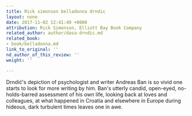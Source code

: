 ```yaml
---
title: Rick simonson belladonna drndic
layout: none
date: 2017-11-02 12:41:49 +0000
attribution: Rick Simonson, Elliott Bay Book Company
related_author: author/dasa-drndic.md
related_book:
- book/belladonna.md
link_to_original: ''
nd_author_of_this_review: ''
weight: ''

---
```

Drndić's depiction of psychologist and writer Andreas Ban is so vivid one starts to look for more writing by him. Ban's utterly candid, open-eyed, no-holds-barred assessment of his own life, looking back at loves and colleagues, at what happened in Croatia and elsewhere in Europe during hideous, dark turbulent times leaves one in awe.